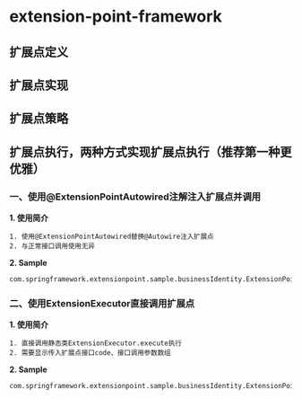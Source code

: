 # extension-point-framework

## 扩展点定义

## 扩展点实现

## 扩展点策略

## 扩展点执行，两种方式实现扩展点执行（推荐第一种更优雅）

### 一、使用@ExtensionPointAutowired注解注入扩展点并调用

**1. 使用简介**

    1. 使用@ExtensionPointAutowired替换@Autowire注入扩展点
    2. 与正常接口调用使用无异

**2. Sample**

    com.springframework.extensionpoint.sample.businessIdentity.ExtensionPointAutowiredTest

### 二、使用ExtensionExecutor直接调用扩展点

**1. 使用简介**

    1. 直接调用静态类ExtensionExecutor.execute执行
    2. 需要显示传入扩展点接口code、接口调用参数数组

**2. Sample**

    com.springframework.extensionpoint.sample.businessIdentity.ExtensionPointExecutorTest


